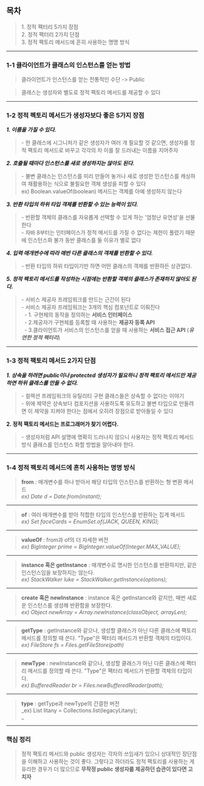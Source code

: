 ## 목차

> 1\. 정적 팩터리 5가지 장점  
> 2\. 정적 팩터리 2가지 단점  
> 3\. 정적 팩토리 메서드에 흔히 사용하는 명명 방식

---

### 1-1 클라이언트가 클래스의 인스턴스를 얻는 방법

> 클라이언트가 인스턴스를 얻는 전통적인 수단 -> Public

> 클래스는 생성자와 별도로 정적 펙토리 메서드를 제공할 수 있다

---

### 1-2 정적 펙토리 메서드가 생성자보다 좋은 5가지 장점

**_1\. 이름을 가질 수 있다._**

> \- 한 클래스에 시그니처가 같은 생성자가 여러 개 필요할 것 같으면, 생성자를 정적 팩토리 메서드로 바꾸고 각각의 차 이를 잘 드러내는 이름을 지어주자

**_2\. 호출될 때마다 인스턴스를 새로 생성하지는 않아도 된다._**

> \- 불변 클래스는 인스턴스를 미리 만들어 놓거나 새로 생성한 인스턴스를 캐싱하여 재활용하는 식으로 불필요한 객체 생성을 피할 수 있다  
> ex) Boolean.valueOf(boolean) 메서드는 객체를 아예 생성하지 않는다

**_3\. 반환 타입의 하위 타입 객체를 반환할 수 있는 능력이 있다._**

> \- 반환할 객체의 클래스를 자유롭게 선택할 수 있게 하는 '엄청난 유연성'을 선물한다  
> \- 자바 8부터는 인터페이스가 정적 메서드를 가질 수 없다는 제한이 풀렸기 때문에 인스턴스화 불가 동반 클래스를 둘 이유가 별로 없다

**_4\. 입력 매개변수에 따라 매번 다른 클래스의 객체를 반환할 수 있다._**

> \- 반환 타입의 하위 타입이기만 하면 어떤 클래스의 객체를 반환하든 상관없다.

**_5\. 정적 팩토리 메서드를 작성하는 시점에는 반환할 객체의 클래스가 존재하지 않아도 된다._**

> \- 서비스 제공자 프레임워크를 만드는 근간이 된다  
> \- 서비스 제공자 프레임워크는 3개의 핵심 컴포넌트로 이뤄진다  
>   - 1. 구현체의 동작을 정의하는 **서비스 인터페이스**  
>   - 2.제공자가 구현체를 등록할 때 사용하는 **제공자 등록 API**  
>   - 3.클라이언트가 서비스의 인스턴스를 얻을 때 사용하는 **서비스 접근 API** (_**유연한 정적 팩터리**_)

---

### 1-3 정적 팩토리 메서드 2가지 단점

**_1\. 상속을 하려면 public이나 protected 생성자가 필요하니 정적 팩토리 메서드만 제공하면 하위 클래스를 만들 수 없다._**

> \- 컬렉션 프레임워크의 유틸리티 구현 클래스들은 상속할 수 없다는 이야기  
> \- 위에 제약은 상속보다 컴포지션을 사용하도록 유도하고 불변 타입으로 만들려면 이 제약을 지켜야 한다는 점에서 오히려 장점으로 받아들일 수 있다

**__2\. 정적 팩토리 메서드는 프로그래머가 찾기 어렵다.__**

> \- 생성자처럼 API 설명에 명확히 드러나지 않으니 사용자는 정적 팩토리 메서드 방식 클래스를 인스턴스 화할 방법을 알아내야 한다.

---

### 1-4 정적 팩토리 메서드에 흔히 사용하는 명명 방식

> **from** : 매개변수를 하나 받아서 해당 타입의 인스턴스를 반환하는 형 변환 메서드  
> _ex) Date d = Date.from(instant);_

---

> **of** : 여러 매개변수를 받아 적합한 타입의 인스턴스를 반환하는 집계 메서드  
> _ex) Set <Rank> faceCards = EnumSet.of(JACK, QUEEN, KING);_

---

> **valueOf** : from과 of의 더 자세한 버전  
> _ex) BigInteger prime = BigInteger.valueOf(Integer.MAX\_VALUE);_

---

> **instance 혹은 getInstance** : 매개변수로 명시한 인스턴스를 반환하지만, 같은 인스턴스임을 보장하지는 않는다.  
> _ex) StackWalker luke = StackWalker.getInstance(options);_

---

> **create 혹은 newInstance** : instance 혹은 getInstance와 같지만, 매번 새로운 인스턴스를 생성해 반환함을 보장한다.  
> _ex) Object newArray = Array.newInstance(classObject, arrayLen);_

---

> **getType** : getInstance와 같으나, 생성할 클래스가 아닌 다른 클래스에 팩토리 메서드를 정의할 때 쓴다. "Type"은 팩터리 메서드가 반환할 객체의 타입이다.  
> _ex) FileStore fs = Files.getFileStore(path)_

---

> **newType** : newInstance와 같으나, 생성할 클래스가 아닌 다른 클래스에 팩터리 메서드를 정의할 때 쓴다. "Type"은 팩터리 메서드가 반환할 객체의 타입이다.  
> _ex) BufferedReader br = Files.newBufferedReader(path);_

---

> **type** : getType과 newType의 간결한 버전  
> _ex) List <Complaint> litany = Collections.list(legacyLitany);  
> _

---

### 핵심 정리

> 정적 팩토리 메서드와 public 생성자는 각자의 쓰임새가 있으니 상대적인 장단점을 이해하고 사용하는 것이 좋다. 그렇다고 하더라도 정적 팩토리를 사용하는 게 유리한 경우가 더 많으므로 **무작정 public 생성자를 제공하던 습관이 있다면 고치자**